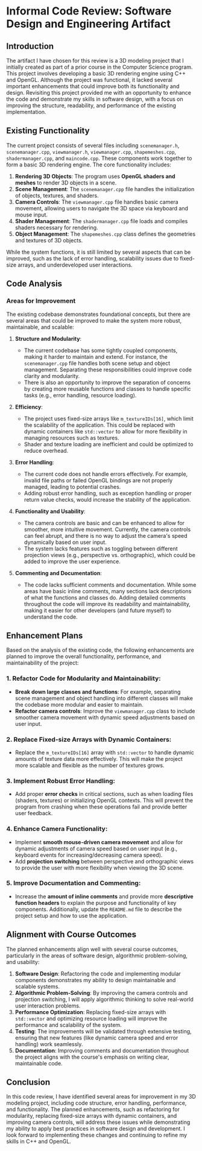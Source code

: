 # Informal Code Review: Software Design and Engineering Artifact

## Introduction

The artifact I have chosen for this review is a 3D modeling project that I initially created as part of a prior course in the Computer Science program. This project involves developing a basic 3D rendering engine using C++ and OpenGL. Although the project was functional, it lacked several important enhancements that could improve both its functionality and design. Revisiting this project provided me with an opportunity to enhance the code and demonstrate my skills in software design, with a focus on improving the structure, readability, and performance of the existing implementation.

## Existing Functionality

The current project consists of several files including `scenemanager.h`, `scenemanager.cpp`, `viewmanager.h`, `viewmanager.cpp`, `shapemeshes.cpp`, `shadermanager.cpp`, and `maincode.cpp`. These components work together to form a basic 3D rendering engine. The core functionality includes:

1. **Rendering 3D Objects**: The program uses **OpenGL shaders and meshes** to render 3D objects in a scene.
2. **Scene Management**: The `scenemanager.cpp` file handles the initialization of objects, textures, and shaders.
3. **Camera Controls**: The `viewmanager.cpp` file handles basic camera movement, allowing users to navigate the 3D space via keyboard and mouse input.
4. **Shader Management**: The `shadermanager.cpp` file loads and compiles shaders necessary for rendering.
5. **Object Management**: The `shapemeshes.cpp` class defines the geometries and textures of 3D objects.

While the system functions, it is still limited by several aspects that can be improved, such as the lack of error handling, scalability issues due to fixed-size arrays, and underdeveloped user interactions.

## Code Analysis

### Areas for Improvement

The existing codebase demonstrates foundational concepts, but there are several areas that could be improved to make the system more robust, maintainable, and scalable:

1. **Structure and Modularity**:
   - The current codebase has some tightly coupled components, making it harder to maintain and extend. For instance, the `scenemanager.cpp` file handles both scene setup and object management. Separating these responsibilities could improve code clarity and modularity.
   - There is also an opportunity to improve the separation of concerns by creating more reusable functions and classes to handle specific tasks (e.g., error handling, resource loading).

2. **Efficiency**:
   - The project uses fixed-size arrays like `m_textureIDs[16]`, which limit the scalability of the application. This could be replaced with dynamic containers like `std::vector` to allow for more flexibility in managing resources such as textures.
   - Shader and texture loading are inefficient and could be optimized to reduce overhead.

3. **Error Handling**:
   - The current code does not handle errors effectively. For example, invalid file paths or failed OpenGL bindings are not properly managed, leading to potential crashes.
   - Adding robust error handling, such as exception handling or proper return value checks, would increase the stability of the application.

4. **Functionality and Usability**:
   - The camera controls are basic and can be enhanced to allow for smoother, more intuitive movement. Currently, the camera controls can feel abrupt, and there is no way to adjust the camera's speed dynamically based on user input.
   - The system lacks features such as toggling between different projection views (e.g., perspective vs. orthographic), which could be added to improve the user experience.

5. **Commenting and Documentation**:
   - The code lacks sufficient comments and documentation. While some areas have basic inline comments, many sections lack descriptions of what the functions and classes do. Adding detailed comments throughout the code will improve its readability and maintainability, making it easier for other developers (and future myself) to understand the code.

## Enhancement Plans

Based on the analysis of the existing code, the following enhancements are planned to improve the overall functionality, performance, and maintainability of the project:

### 1. **Refactor Code for Modularity and Maintainability**:
   - **Break down large classes and functions**: For example, separating scene management and object handling into different classes will make the codebase more modular and easier to maintain.
   - **Refactor camera controls**: Improve the `viewmanager.cpp` class to include smoother camera movement with dynamic speed adjustments based on user input.

### 2. **Replace Fixed-size Arrays with Dynamic Containers**:
   - Replace the `m_textureIDs[16]` array with `std::vector` to handle dynamic amounts of texture data more effectively. This will make the project more scalable and flexible as the number of textures grows.

### 3. **Implement Robust Error Handling**:
   - Add proper **error checks** in critical sections, such as when loading files (shaders, textures) or initializing OpenGL contexts. This will prevent the program from crashing when these operations fail and provide better user feedback.

### 4. **Enhance Camera Functionality**:
   - Implement **smooth mouse-driven camera movement** and allow for dynamic adjustments of camera speed based on user input (e.g., keyboard events for increasing/decreasing camera speed).
   - Add **projection switching** between perspective and orthographic views to provide the user with more flexibility when viewing the 3D scene.

### 5. **Improve Documentation and Commenting**:
   - Increase the **amount of inline comments** and provide more **descriptive function headers** to explain the purpose and functionality of key components. Additionally, update the `README.md` file to describe the project setup and how to use the application.

## Alignment with Course Outcomes

The planned enhancements align well with several course outcomes, particularly in the areas of software design, algorithmic problem-solving, and usability:

1. **Software Design**: Refactoring the code and implementing modular components demonstrates my ability to design maintainable and scalable systems.
2. **Algorithmic Problem-Solving**: By improving the camera controls and projection switching, I will apply algorithmic thinking to solve real-world user interaction problems.
3. **Performance Optimization**: Replacing fixed-size arrays with `std::vector` and optimizing resource loading will improve the performance and scalability of the system.
4. **Testing**: The improvements will be validated through extensive testing, ensuring that new features (like dynamic camera speed and error handling) work seamlessly.
5. **Documentation**: Improving comments and documentation throughout the project aligns with the course's emphasis on writing clear, maintainable code.

## Conclusion

In this code review, I have identified several areas for improvement in my 3D modeling project, including code structure, error handling, performance, and functionality. The planned enhancements, such as refactoring for modularity, replacing fixed-size arrays with dynamic containers, and improving camera controls, will address these issues while demonstrating my ability to apply best practices in software design and development. I look forward to implementing these changes and continuing to refine my skills in C++ and OpenGL.
